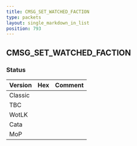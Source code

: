 ```yaml
---
title: CMSG_SET_WATCHED_FACTION
type: packets
layout: single_markdown_in_list
position: 793
---
```


## CMSG_SET_WATCHED_FACTION

### Status

Version | Hex | Comment
---------- | ---------- | ---------- 
Classic |  |  
TBC |  |  
WotLK |  |  
Cata |  |  
MoP |  |  
